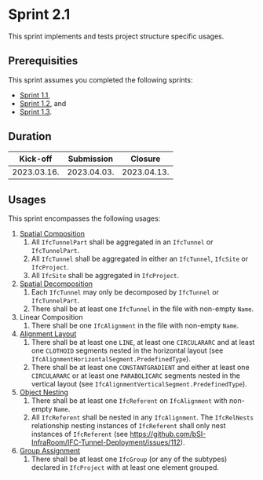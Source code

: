 # Sprint 2.1

This sprint implements and tests project structure specific usages.


## Prerequisities

This sprint assumes you completed the following sprints:

- [Sprint 1.1](./sprint1_1.md),
- [Sprint 1.2](./sprint1_2.md), and
- [Sprint 1.3](./sprint1_3.md).


## Duration

| Kick-off    | Submission  | Closure     |
|-------------|-------------|-------------|
| 2023.03.16. | 2023.04.03. | 2023.04.13. |


## Usages

This sprint encompasses the following usages:

1. [Spatial Composition](https://bsi-infraroom.github.io/IFC-Documentation-Tunnel/4_4_0_0/general/HTML/link/spatial-composition.htm)
    1. All `IfcTunnelPart` shall be aggregated in an `IfcTunnel` or `IfcTunnelPart`.
    1. All `IfcTunnel` shall be aggregated in either an `IfcTunnel`, `IfcSite` or `IfcProject`.
    1. All `IfcSite` shall be aggregated in `IfcProject`.
1. [Spatial Decomposition](https://bsi-infraroom.github.io/IFC-Documentation-Tunnel/4_4_0_0/general/HTML/link/spatial-decomposition.htm)
    1. Each `IfcTunnel` may only be decomposed by `IfcTunnel` or `IfcTunnelPart`.
    1. There shall be at least one `IfcTunnel` in the file with non-empty `Name`.
1. Linear Composition
    1. There shall be one `IfcAlignment` in the file with non-empty `Name`.
1. [Alignment Layout](https://bsi-infraroom.github.io/IFC-Documentation-Tunnel/4_4_0_0/general/HTML/link/alignment-layout.htm)
    1. There shall be at least one `LINE`, at least one `CIRCULARARC` and at least one `CLOTHOID` segments nested in the horizontal layout (see `IfcAlignmentHorizontalSegment.PredefinedType`).
    1. There shall be at least one `CONSTANTGRADIENT` and either at least one `CIRCULARARC` or at least one `PARABOLICARC` segments nested in the vertical layout (see `IfcAlignmentVerticalSegment.PredefinedType`).
1. [Object Nesting](https://bsi-infraroom.github.io/IFC-Documentation-Tunnel/4_4_0_0/general/HTML/link/object-nesting.htm)
    1. There shall be at least one `IfcReferent` on `IfcAlignment` with non-empty `Name`.
    1. All `IfcReferent` shall be nested in any `IfcAlignment`. The `IfcRelNests` relationship nesting instances of `IfcReferent` shall only nest instances of `IfcReferent` (see https://github.com/bSI-InfraRoom/IFC-Tunnel-Deployment/issues/112).
1. [Group Assignment](https://bsi-infraroom.github.io/IFC-Documentation-Tunnel/4_4_0_0/general/HTML/link/group-assignment.htm)
    1. There shall be at least one `IfcGroup` (or any of the subtypes) declared in `IfcProject` with at least one element grouped.
